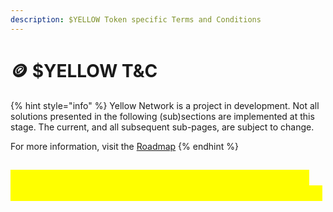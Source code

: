 ```yaml
---
description: $YELLOW Token specific Terms and Conditions
---
```


# 🪙 $YELLOW T\&C

{% hint style="info" %}
Yellow Network is a project in development. Not all solutions presented in the following (sub)sections are implemented at this stage. The current, and all subsequent sub-pages, are subject to change.  &#x20;

For more information, visit the [Roadmap](../about/roadmap.md)
{% endhint %}

## _<mark style="color:yellow;">The $YELLOW token T\&C will be published one day prior to the announced public round release.</mark>_
